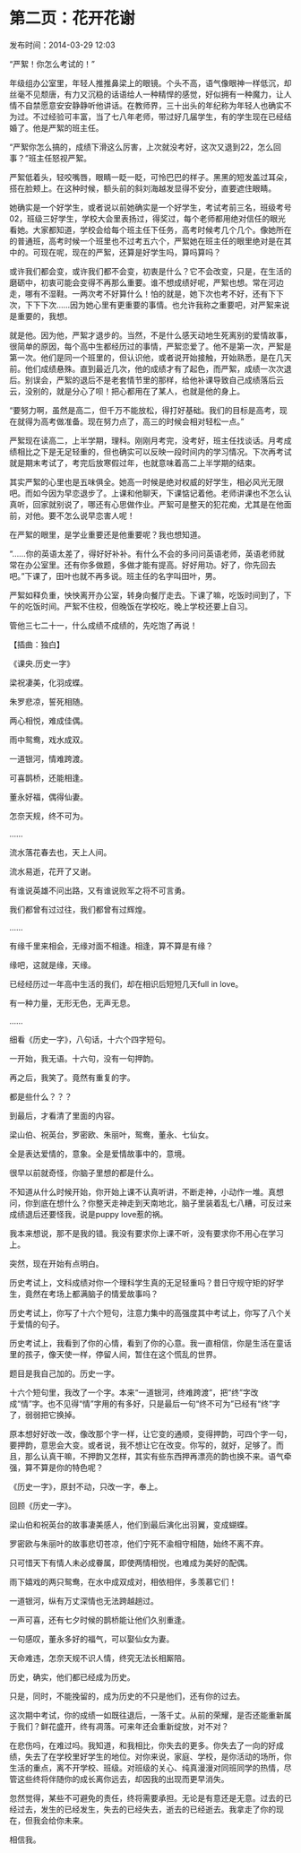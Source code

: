 # 第二页：花开花谢



<note>
    <p>
        发布时间：2014-03-29 12:03
    </p>
</note>


“严絮！你怎么考试的！”

年级组办公室里，年轻人推推鼻梁上的眼镜。个头不高，语气像眼神一样低沉，却丝毫不见颓唐，有力又沉稳的话语给人一种精悍的感觉，好似拥有一种魔力，让人情不自禁愿意安安静静听他讲话。在教师界，三十出头的年纪称为年轻人也确实不为过。不过经验可丰富，当了七八年老师，带过好几届学生，有的学生现在已经结婚了。他是严絮的班主任。

“严絮你怎么搞的，成绩下滑这么厉害，上次就没考好，这次又退到22，怎么回事？”班主任怒视严絮。

严絮低着头，轻咬嘴唇，眼睛一眨一眨，可怜巴巴的样子。黑黑的短发盖过耳朵，搭在脸颊上。在这种时候，额头前的斜刘海越发显得不安分，直要遮住眼睛。

她确实是一个好学生，或者说以前她确实是一个好学生，考试考前三名，班级考号02，班级三好学生，学校大会里表扬过，得奖过，每个老师都用绝对信任的眼光看她。大家都知道，学校会给每个班主任下任务，高考时候考几个几个。像她所在的普通班，高考时候一个班里也不过考五六个，严絮她在班主任的眼里绝对是在其中的。可现在呢，现在的严絮，还算是好学生吗，算吗算吗？

或许我们都会变，或许我们都不会变，初衷是什么？它不会改变，只是，在生活的磨砺中，初衷可能会变得不再那么重要。谁不想成绩好呢，严絮也想。常在河边走，哪有不湿鞋。一两次考不好算什么！怕的就是，她下次也考不好，还有下下次，下下下次……因为她心里有更重要的事情。也允许我称之重要吧，对严絮来说是重要的，我想。

就是他。因为他，严絮才退步的。当然，不是什么感天动地生死离别的爱情故事，很简单的原因，每个高中生都经历过的事情，严絮恋爱了。他不是第一次，严絮是第一次。他们是同一个班里的，但认识他，或者说开始接触，开始熟悉，是在几天前。他们成绩悬殊。直到最近几次，他的成绩才有了起色，而严絮，成绩一次次退后。别误会，严絮的退后不是老套情节里的那样，给他补课导致自己成绩落后云云，没别的，就是分心了呗！把心都用在了某人，也就是他的身上。

“要努力啊，虽然是高二，但千万不能放松，得打好基础。我们的目标是高考，现在就得为高考做准备。现在努力点了，高三的时候会相对轻松一点。”

严絮现在读高二，上半学期，理科。刚刚月考完，没考好，班主任找谈话。月考成绩相比之下是无足轻重的，但也确实可以反映一段时间内的学习情况。下次再考试就是期末考试了，考完后放寒假过年，也就意味着高二上半学期的结束。

其实严絮的心里也是五味俱全。她高一时候是绝对权威的好学生，相必风光无限吧。而如今因为早恋退步了。上课和他聊天，下课惦记着他。老师讲课也不怎么认真听，回家就别说了，哪还有心思做作业。严絮可是整天的犯花痴，尤其是在他面前，对他。要不怎么说早恋害人呢！

在严絮的眼里，是学业重要还是他重要呢？我也想知道。

“……你的英语太差了，得好好补补。有什么不会的多问问英语老师，英语老师就常在办公室里。还有你多做题，多做才能有提高。好好用功。好了，你先回去吧。”下课了，田叶也就不再多说。班主任的名字叫田叶，男。

严絮如释负重，怏怏离开办公室，转身向餐厅走去。下课了嘛，吃饭时间到了，下午的吃饭时间。严絮不住校，但晚饭在学校吃，晚上学校还要上自习。

管他三七二十一，什么成绩不成绩的，先吃饱了再说！

【插曲：独白】

《课央.历史一字》

梁祝凄美，化羽成蝶。

朱罗悲凉，誓死相随。

两心相悦，难成佳偶。

雨中鸳鸯，戏水成双。

一道银河，情难跨渡。

可喜鹊桥，还能相逢。

董永好福，偶得仙妻。

怎奈天规，终不可为。

……

流水落花春去也，天上人间。

流水易逝，花开了又谢。

有谁说英雄不问出路，又有谁说败军之将不可言勇。

我们都曾有过过往，我们都曾有过辉煌。

……

有缘千里来相会，无缘对面不相逢。相逢，算不算是有缘？

缘吧，这就是缘，天缘。

已经经历过一年高中生活的我们，却在相识后短短几天full in love。

有一种力量，无形无色，无声无息。

……

细看《历史一字》，八句话，十六个四字短句。

一开始，我无语。十六句，没有一句押韵。

再之后，我笑了。竟然有重复的字。

都是些什么？？？

到最后，才看清了里面的内容。

梁山伯、祝英台，罗密欧、朱丽叶，鸳鸯，董永、七仙女。

全是表达爱情的，意象。全是爱情故事中的，意境。

很早以前就奇怪，你脑子里想的都是什么。

不知道从什么时候开始，你开始上课不认真听讲，不断走神，小动作一堆。真想问，你到底在想什么？你整天走神走到天南地北，脑子里装着乱七八糟，可反过来成绩退后还要怪我，说是puppy love惹的祸。

我本来想说，那不是我的错。我没有要求你上课不听，没有要求你不用心在学习上。

突然，现在开始有点明白。

历史考试上，文科成绩对你一个理科学生真的无足轻重吗？昔日守规守矩的好学生，竟然在考场上都满脑子的情爱故事吗？

历史考试上，你写了十六个短句，注意力集中的高强度其中考试上，你写了八个关于爱情的句子。

历史考试上，我看到了你的心情，看到了你的心意。我一直相信，你是生活在童话里的孩子，像天使一样，停留人间，暂住在这个慌乱的世界。

题目是我自己加的。历史一字。

十六个短句里，我改了一个字。本来“一道银河，终难跨渡”，把“终”字改成“情”字。也不见得“情”字用的有多好，只是最后一句“终不可为”已经有“终”字了，弱弱把它换掉。

原本想好好改一改，像改那个字一样，让它变的通顺，变得押韵，可四个字一句，要押韵，意思会大变。或者说，我不想让它在改变。你写的，就好，足够了。而且，那么认真干嘛，不押韵又怎样，其实有些东西押再漂亮的韵也换不来。语气牵强，算不算是你的特色呢？

《历史一字》，原封不动，只改一字，奉上。

回顾《历史一字》。

梁山伯和祝英台的故事凄美感人，他们到最后演化出羽翼，变成蝴蝶。

罗密欧与朱丽叶的故事悲切苍凉，他们宁死不渝相守相随，始终不离不弃。

只可惜天下有情人未必成眷属，即使两情相悦，也难成为美好的配偶。

雨下嬉戏的两只鸳鸯，在水中成双成对，相依相伴，多羡慕它们！

一道银河，纵有万丈深情也无法跨越趟过。

一声可喜，还有七夕时候的鹊桥能让他们久别重逢。

一句感叹，董永多好的福气，可以娶仙女为妻。

天命难违，怎奈天规不识人情，终究无法长相厮陪。

历史，确实，他们都已经成为历史。

只是，同时，不能挽留的，成为历史的不只是他们，还有你的过去。

这次期中考试，你的成绩一如既往退后，一落千丈。从前的荣耀，是否还能重新属于我们？鲜花盛开，终有凋落。可来年还会重新绽放，对不对？

在悲伤吗，在难过吗。我知道，和我相比，你失去的更多。你失去了一向的好成绩，失去了在学校里好学生的地位。对你来说，家庭、学校，是你活动的场所，你生活的重点，离不开学校、班级。对班级的关心、纯真漫漫对同班同学的热情，尽管这些终将伴随你的成长离你远去，却因我的出现而更早消失。

忽然觉得，某些不可避免的责任，终将需要承担。无论是有意还是无意。过去的已经过去，发生的已经发生，失去的已经失去，逝去的已经逝去。我拿走了你的现在，但我会给你未来。

相信我。
